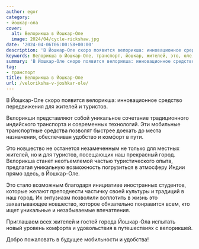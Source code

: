 ```yaml
---
author: egor
category:
- йошкар-ола
cover:
  alt: Велорикша в Йошкар-Оле
  image: 2024/04/cycle-rickshaw.jpg
date: '2024-04-06T06:00:58+00:00'
description: 'В Йошкар-Оле скоро появится велорикша: инновационное средство передвижения для жителей и туристов. Велорикши представляют собой уникальное сочетание...'
keywords: Велорикша в Йошкар-Оле, транспорт, йошкар, жителей, это, оле, велорикша, туристов, новшество, наш, город, скоро, появится, инновационное, средство, передвижения, велорикши
summary: 'В Йошкар-Оле скоро появится велорикша: инновационное средство передвижения для жителей и туристов. Велорикши представляют собой уникальное сочетание...'
tag:
- транспорт
title: Велорикша в Йошкар-Оле
url: /veloriksha-v-joshkar-ole/
---
```


В Йошкар-Оле скоро появится велорикша: инновационное средство передвижения для жителей и туристов.

Велорикши представляют собой уникальное сочетание традиционного индийского транспорта и современных технологий. Эти мобильные транспортные средства позволят быстрее доехать до места назначения, обеспечивая удобство и комфорт в пути.

Это новшество не останется незамеченным не только для местных жителей, но и для туристов, посещающих наш прекрасный город. Велорикша станет неотъемлемой частью туристического опыта, предлагая уникальную возможность погрузиться в атмосферу Индии прямо здесь, в Йошкар-Оле.

Это стало возможным благодаря инициативе иностранных студентов, которые желают преподнести частичку своей культуры и традиций в наш город. Их энтузиазм позволили воплотить в жизнь это захватывающее новшество, которое обязательно понравится всем, кто ищет уникальные и незабываемые впечатления.

Приглашаем всех жителей и гостей города Йошкар-Ола испытать новый уровень комфорта и удовольствия в путешествиях с велорикшей.

Добро пожаловать в будущее мобильности и удобства!